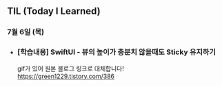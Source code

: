## TIL (Today I Learned)

### 7월 6일 (목)    

- ### [학습내용] SwiftUI - 뷰의 높이가 충분치 않을때도 Sticky 유지하기
    
    gif가 있어 원본 블로그 링크로 대체합니다!   
    https://green1229.tistory.com/386   
    